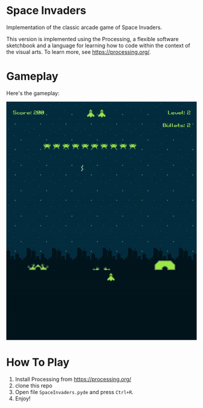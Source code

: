 # Space Invaders
Implementation of the classic arcade game of Space Invaders.

This version is implemented using the Processing, a flexible software sketchbook and a language for learning how to code within the context of the visual arts. To learn more, see https://processing.org/.

# Gameplay
Here's the gameplay:

![gameplay](gameplay/gameplay.gif)

# How To Play
1) Install Processing from https://processing.org/
2) clone this repo
3) Open file `SpaceInvaders.pyde` and press `Ctrl+R`.
4) Enjoy!
